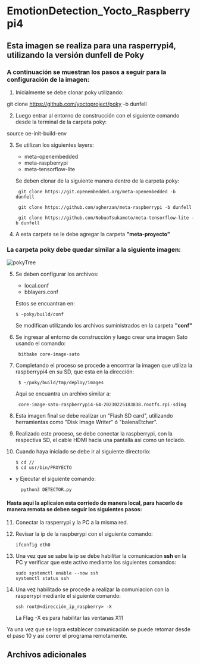 # EmotionDetection_Yocto_Raspberrypi4

## Esta imagen se realiza para una rasperrypi4, utilizando la versión dunfell de Poky

### A continuación se muestran los pasos a seguir para la configuración de la imagen:

1. Inicialmente se debe clonar poky utilizando:

 git clone https://github.com/yoctoproject/poky -b dunfell

2. Luego entrar al entorno de construcción con el siguiente comando desde la terminal de la carpeta poky:

 source oe-init-build-env

3. Se utilizan los siguientes layers:
    - meta-openembedded
    - meta-raspberrypi
    - meta-tensorflow-lite
    
   Se deben clonar de la siguiente manera dentro de la carpeta poky:
   
        git clone https://git.openembedded.org/meta-openembedded -b dunfell

        git clone https://github.com/agherzan/meta-raspberrypi -b dunfell

        git clone https://github.com/NobuoTsukamoto/meta-tensorflow-lite -b dunfell
        
4. A esta carpeta se le debe agregar la carpeta **"meta-proyecto"**

### La carpeta poky debe quedar similar a la siguiente imagen:

![pokyTree](https://user-images.githubusercontent.com/79667174/221376419-7269a50a-c3d8-4b88-8a33-e3d42f919c31.png)

5. Se deben configurar los archivos:
    - local.conf
    - bblayers.conf
   
   Estos se encuantran en:
   
       $ ~poky/build/conf
   
   Se modifican utilizando los archivos suministrados en la carpeta **"conf"**

6. Se ingresar al entorno de construcción y luego crear una imagen Sato usando el comando:
 
        bitbake core-image-sato
  
7. Completando el proceso se procede a encontrar la imagen que utiliza la raspberrypi4 en su SD, que esta en la dirección:
    
        $ ~/poky/build/tmp/deploy/images 

   Aqui se encuantra un archivo similar a:
   
        core-image-sato-raspberrypi4-64-20230225183838.rootfs.rpi-sdimg
   
8. Esta imagen final se debe realizar un "Flash SD card", utilizando herramientas como "Disk Image Writer" ó "balenaEtcher".

9. Realizado este proceso, se debe conectar la raspberrypi, con la respectiva SD, el cable HDMI hacia una pantalla asi como un teclado.

10. Cuando haya iniciado se debe ir al siguiente directorio:

        $ cd // 
        $ cd usr/bin/PROYECTO 
        
- y Ejecutar el siguiente comando:

        python3 DETECTOR.py

#### Hasta aqui la aplicaion esta corriedo de manera local, para hacerlo de manera remota se deben seguir los siguientes pasos:

11. Conectar la rasperrypi y la PC a la misma red.

12. Revisar la ip de la raspberypi con el siguiente comando:

        ifconfig eth0
        
13. Una vez que se sabe la ip se debe habilitar la comunicación **ssh** en la PC y verificar que este activo mediante los siguientes comandos:

        sudo systemctl enable --now ssh
        systemctl status ssh
        
12. Una vez habilitado se procede a realizar la comuniacion con la rasperrypi mediante el siguiente comando:

        ssh root@<dirección_ip_raspberry> -X
    
    La Flag -X es para habilitar las ventanas X11

Ya una vez que se logra establecer comunicación se puede retomar desde el paso 10 y asi correr el programa remotamente.

##       Archivos adicionales




